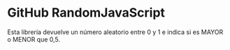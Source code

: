 GitHub RandomJavaScript
=======================

Esta librería devuelve un número aleatorio entre 0 y 1 e indica si es MAYOR o MENOR que 0,5.
